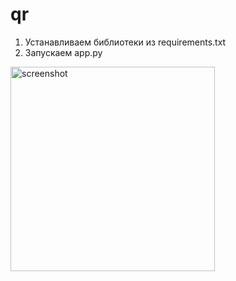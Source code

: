 # qr

1. Устанавливаем библиотеки из requirements.txt
2. Запускаем app.py

<img width="327" alt="screenshot" src="https://github.com/user-attachments/assets/9e480485-5692-4831-9332-ff71b9c0ee07">
